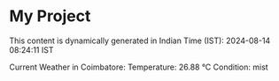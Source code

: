 # My Project

This content is dynamically generated in Indian Time (IST): 2024-08-14 08:24:11 IST


Current Weather in Coimbatore:
Temperature: 26.88 °C
Condition: mist
